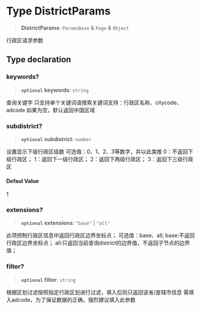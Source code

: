 # Type DistrictParams

> **DistrictParams**: `ParamsBase` & `Page` & `Object`

行政区请求参数

## Type declaration

### keywords?

> **`optional`** **keywords**: `string`

查询关键字
只支持单个关键词语搜索关键词支持：行政区名称、citycode、adcode
如果为空，默认返回中国区域

### subdistrict?

> **`optional`** **subdistrict**: `number`

设置显示下级行政区级数
可选值：0、1、2、3等数字，并以此类推
0：不返回下级行政区；
1：返回下一级行政区；
2：返回下两级行政区；
3：返回下三级行政区

#### Defaul Value

1

### extensions?

> **`optional`** **extensions**: `"base"` \| `"all"`

此项控制行政区信息中返回行政区边界坐标点； 可选值：base、all;
base:不返回行政区边界坐标点；
all:只返回当前查询district的边界值，不返回子节点的边界值；

### filter?

> **`optional`** **filter**: `string`

根据区划过滤按照指定行政区划进行过滤，填入后则只返回该省/直辖市信息
需填入adcode，为了保证数据的正确，强烈建议填入此参数

